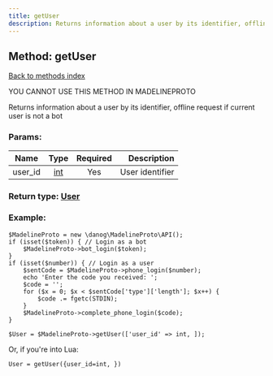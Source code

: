```yaml
---
title: getUser
description: Returns information about a user by its identifier, offline request if current user is not a bot
---
```

## Method: getUser  
[Back to methods index](index.md)


YOU CANNOT USE THIS METHOD IN MADELINEPROTO


Returns information about a user by its identifier, offline request if current user is not a bot

### Params:

| Name     |    Type       | Required | Description |
|----------|:-------------:|:--------:|------------:|
|user\_id|[int](../types/int.md) | Yes|User identifier|


### Return type: [User](../types/User.md)

### Example:


```
$MadelineProto = new \danog\MadelineProto\API();
if (isset($token)) { // Login as a bot
    $MadelineProto->bot_login($token);
}
if (isset($number)) { // Login as a user
    $sentCode = $MadelineProto->phone_login($number);
    echo 'Enter the code you received: ';
    $code = '';
    for ($x = 0; $x < $sentCode['type']['length']; $x++) {
        $code .= fgetc(STDIN);
    }
    $MadelineProto->complete_phone_login($code);
}

$User = $MadelineProto->getUser(['user_id' => int, ]);
```

Or, if you're into Lua:

```
User = getUser({user_id=int, })
```

